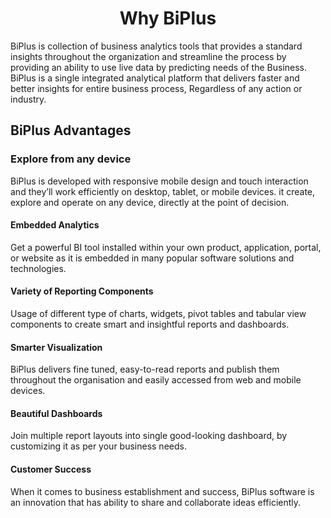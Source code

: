                           

<center><h1>Why BiPlus </h1></center> 

BiPlus is collection of business analytics tools that provides a standard insights throughout the organization and streamline the process by providing an ability to use live data by predicting needs of the Business. BiPlus is a single integrated analytical platform that delivers faster and better insights for entire business process, Regardless of any action or industry.

## BiPlus Advantages

### Explore from any device

BiPlus is developed with responsive mobile design and touch interaction and they’ll work efficiently on desktop, tablet, or mobile devices. it create, explore and operate on any device, directly at the point of decision.

#### Embedded Analytics

Get a powerful BI tool installed within your own product, application, portal, or website as it is embedded in many popular software solutions and technologies.

#### Variety of Reporting Components

Usage of different type of charts, widgets, pivot tables and tabular view components to create smart and insightful reports and dashboards.

#### Smarter Visualization

BiPlus delivers fine tuned, easy-to-read reports and publish them throughout the organisation and easily accessed from web and mobile devices.

#### Beautiful Dashboards

Join multiple report layouts into single good-looking dashboard, by customizing it as per your business needs.

#### Customer Success

When it comes to business establishment and success, BiPlus software is an innovation that has ability to share and collaborate ideas efficiently.

<!--stackedit_data:
eyJoaXN0b3J5IjpbLTE3NDQwMTY4MjQsLTI3MzA1NDMyLC04Nj
gyODcxNCwtMTQwNTA5NzMxMCwxMjUyOTE1MjE2LC0yNDE5Mzcw
NzMsODc2MTc1MTM3LDE4NDg4OTQ1NjcsLTE2MjE0NjU4MDMsLT
M3NzQ5OTMxLDE4ODg3ODczMzksMTMxMTAxNzEzMCwxMzQzMzcw
NTc4LC0yNjYwODc5MTUsLTIwNzI4NTEwODUsNDI0MzU3ODMxXX
0=
-->